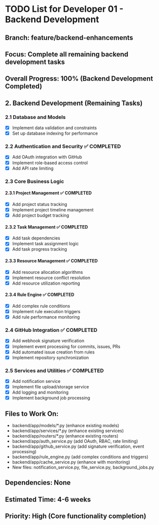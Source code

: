 # TODO List for Developer 01 - Backend Development
## Branch: feature/backend-enhancements
## Focus: Complete all remaining backend development tasks

## Overall Progress: 100% (Backend Development Completed)

## 2. Backend Development (Remaining Tasks)

### 2.1 Database and Models
- [x] Implement data validation and constraints
- [x] Set up database indexing for performance

### 2.2 Authentication and Security ✅ COMPLETED
- [x] Add OAuth integration with GitHub
- [x] Implement role-based access control
- [x] Add API rate limiting

### 2.3 Core Business Logic
#### 2.3.1 Project Management ✅ COMPLETED
- [x] Add project status tracking
- [x] Implement project timeline management
- [x] Add project budget tracking

#### 2.3.2 Task Management ✅ COMPLETED
- [x] Add task dependencies
- [x] Implement task assignment logic
- [x] Add task progress tracking

#### 2.3.3 Resource Management ✅ COMPLETED
- [x] Add resource allocation algorithms
- [x] Implement resource conflict resolution
- [x] Add resource utilization reporting

#### 2.3.4 Rule Engine ✅ COMPLETED
- [x] Add complex rule conditions
- [x] Implement rule execution triggers
- [x] Add rule performance monitoring

### 2.4 GitHub Integration ✅ COMPLETED
- [x] Add webhook signature verification
- [x] Implement event processing for commits, issues, PRs
- [x] Add automated issue creation from rules
- [x] Implement repository synchronization

### 2.5 Services and Utilities ✅ COMPLETED
- [x] Add notification service
- [x] Implement file upload/storage service
- [x] Add logging and monitoring
- [x] Implement background job processing

## Files to Work On:
- backend/app/models/*.py (enhance existing models)
- backend/app/services/*.py (enhance existing services)
- backend/app/routers/*.py (enhance existing routers)
- backend/app/auth_service.py (add OAuth, RBAC, rate limiting)
- backend/app/github_service.py (add signature verification, event processing)
- backend/app/rule_engine.py (add complex conditions and triggers)
- backend/app/cache_service.py (enhance with monitoring)
- New files: notification_service.py, file_service.py, background_jobs.py

## Dependencies: None
## Estimated Time: 4-6 weeks
## Priority: High (Core functionality completion)
